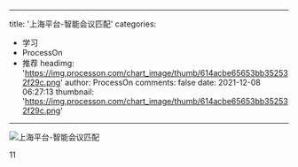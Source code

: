 
---
title: '上海平台-智能会议匹配'
categories: 
 - 学习
 - ProcessOn
 - 推荐
headimg: 'https://img.processon.com/chart_image/thumb/614acbe65653bb352532f29c.png'
author: ProcessOn
comments: false
date: 2021-12-08 06:27:13
thumbnail: 'https://img.processon.com/chart_image/thumb/614acbe65653bb352532f29c.png'
---

<div>   
<img class="thumb" alt="上海平台-智能会议匹配" src="https://img.processon.com/chart_image/thumb/614acbe65653bb352532f29c.png" referrerpolicy="no-referrer">
<p>11</p>  
</div>
            